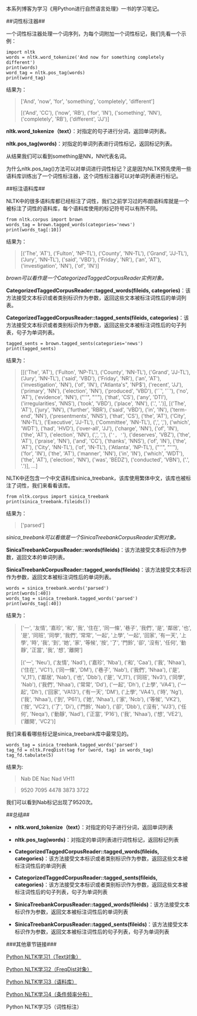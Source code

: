 本系列博客为学习《用Python进行自然语言处理》一书的学习笔记。

##词性标注器##

一个词性标注器处理一个词序列，为每个词附加一个词性标记，我们先看一个示例：

    import nltk
    words = nltk.word_tokenize('And now for something completely different')
    print(words)
    word_tag = nltk.pos_tag(words)
    print(word_tag)

结果为：
> ['And', 'now', 'for', 'something', 'completely', 'different']
> 
> [('And', 'CC'), ('now', 'RB'), ('for', 'IN'), ('something', 'NN'), ('completely', 'RB'), ('different', 'JJ')]

**nltk.word_tokenize（text）**：对指定的句子进行分词，返回单词列表。

**nltk.pos_tag(words)**：对指定的单词列表进行词性标记，返回标记列表。

从结果我们可以看到something是NN，NN代表名词。

为什么nltk.pos_tag()方法可以对单词进行词性标记？这是因为NLTK预先使用一些语料库训练出了一个词性标注器，这个词性标注器可以对单词列表进行标记。

##标注语料库##

NLTK中的很多语料库都已经标注了词性，我们之前学习过的布朗语料库就是一个被标注了词性的语料库，每个语料库使用的标记符号可以有所不同。

    from nltk.corpus import brown
    words_tag = brown.tagged_words(categories='news')
    print(words_tag[:10])

结果为：
> [('The', 'AT'), ('Fulton', 'NP-TL'), ('County', 'NN-TL'), ('Grand', 'JJ-TL'), ('Jury', 'NN-TL'), ('said', 'VBD'), ('Friday', 'NR'), ('an', 'AT'), ('investigation', 'NN'), ('of', 'IN')]

*brown可以看作是一个CategorizedTaggedCorpusReader实例对象。*

**CategorizedTaggedCorpusReader::tagged_words(fileids, categories)**：该方法接受文本标识或者类别标识作为参数，返回这些文本被标注词性后的单词列表。

**CategorizedTaggedCorpusReader::tagged_sents(fileids, categories)**：该方法接受文本标识或者类别标识作为参数，返回这些文本被标注词性后的句子列表，句子为单词列表。
    
    tagged_sents = brown.tagged_sents(categories='news')
    print(tagged_sents)

结果为：
> [[('The', 'AT'), ('Fulton', 'NP-TL'), ('County', 'NN-TL'), ('Grand', 'JJ-TL'), ('Jury', 'NN-TL'), ('said', 'VBD'), ('Friday', 'NR'), ('an', 'AT'), ('investigation', 'NN'), ('of', 'IN'), ("Atlanta's", 'NP$'), ('recent', 'JJ'), ('primary', 'NN'), ('election', 'NN'), ('produced', 'VBD'), ('\`\`', '\`\`'), ('no', 'AT'), ('evidence', 'NN'), ("''", "''"), ('that', 'CS'), ('any', 'DTI'), ('irregularities', 'NNS'), ('took', 'VBD'), ('place', 'NN'), ('.', '.')], [('The', 'AT'), ('jury', 'NN'), ('further', 'RBR'), ('said', 'VBD'), ('in', 'IN'), ('term-end', 'NN'), ('presentments', 'NNS'), ('that', 'CS'), ('the', 'AT'), ('City', 'NN-TL'), ('Executive', 'JJ-TL'), ('Committee', 'NN-TL'), (',', ','), ('which', 'WDT'), ('had', 'HVD'), ('over-all', 'JJ'), ('charge', 'NN'), ('of', 'IN'), ('the', 'AT'), ('election', 'NN'), (',', ','), ('``', '``'), ('deserves', 'VBZ'), ('the', 'AT'), ('praise', 'NN'), ('and', 'CC'), ('thanks', 'NNS'), ('of', 'IN'), ('the', 'AT'), ('City', 'NN-TL'), ('of', 'IN-TL'), ('Atlanta', 'NP-TL'), ("''", "''"), ('for', 'IN'), ('the', 'AT'), ('manner', 'NN'), ('in', 'IN'), ('which', 'WDT'), ('the', 'AT'), ('election', 'NN'), ('was', 'BEDZ'), ('conducted', 'VBN'), ('.', '.')], ...]


NLTK中还包含一个中文语料库sinica_treebank，该库使用繁体中文，该库也被标注了词性，我们来看看该库。

    from nltk.corpus import sinica_treebank
    print(sinica_treebank.fileids())

结果为：
> ['parsed']

*sinica_treebank可以看做是一个SinicaTreebankCorpusReader实例对象。*

**SinicaTreebankCorpusReader::words(fileids)**：该方法接受文本标识作为参数，返回文本的单词列表。

**SinicaTreebankCorpusReader::tagged_words(fileids)**：该方法接受文本标识作为参数，返回文本被标注词性后的单词列表。

    words = sinica_treebank.words('parsed')
    print(words[:40])
    words_tag = sinica_treebank.tagged_words('parsed')
    print(words_tag[:40])

结果为：
> ['一', '友情', '嘉珍', '和', '我', '住在', '同一條', '巷子', '我們', '是', '鄰居', '也', '是', '同班', '同學', '我們', '常常', '一起', '上學', '一起', '回家', '有一天', '上學', '時', '我', '到', '她', '家', '等候', '按', '了', '門鈴', '卻', '沒有', '任何', '動靜', '正當', '我', '想', '離開']
> 
> [('一', 'Neu'), ('友情', 'Nad'), ('嘉珍', 'Nba'), ('和', 'Caa'), ('我', 'Nhaa'), ('住在', 'VC1'), ('同一條', 'DM'), ('巷子', 'Nab'), ('我們', 'Nhaa'), ('是', 'V\_11'), ('鄰居', 'Nab'), ('也', 'Dbb'), ('是', 'V_11'), ('同班', 'Nv3'), ('同學', 'Nab'), ('我們', 'Nhaa'), ('常常', 'Dd'), ('一起', 'Dh'), ('上學', 'VA4'), ('一起', 'Dh'), ('回家', 'VA13'), ('有一天', 'DM'), ('上學', 'VA4'), ('時', 'Ng'), ('我', 'Nhaa'), ('到', 'P61'), ('她', 'Nhaa'), ('家', 'Ncb'), ('等候', 'VK2'), ('按', 'VC2'), ('了', 'Di'), ('門鈴', 'Nab'), ('卻', 'Dbb'), ('沒有', 'VJ3'), ('任何', 'Neqa'), ('動靜', 'Nad'), ('正當', 'P16'), ('我', 'Nhaa'), ('想', 'VE2'), ('離開', 'VC2')]

我们来看看哪些标记是sinica_treebank库中最常见的。

    words_tag = sinica_treebank.tagged_words('parsed')
    tag_fd = nltk.FreqDist(tag for (word, tag) in words_tag)
    tag_fd.tabulate(5)

结果为:

>  Nab   DE  Nac  Nad VH11 

> 9520 7095 4478 3873 3722 

我们可以看到Nab标记出现了9520次。

##总结##

- **nltk.word_tokenize（text）**：对指定的句子进行分词，返回单词列表

- **nltk.pos_tag(words)**：对指定的单词列表进行词性标记，返回标记列表

- **CategorizedTaggedCorpusReader::tagged_words(fileids, categories)**：该方法接受文本标识或者类别标识作为参数，返回这些文本被标注词性后的单词列表

- **CategorizedTaggedCorpusReader::tagged_sents(fileids, categories)**：该方法接受文本标识或者类别标识作为参数，返回这些文本被标注词性后的句子列表，句子为单词列表

- **SinicaTreebankCorpusReader::tagged_words(fileids)**：该方法接受文本标识作为参数，返回文本被标注词性后的单词列表

- **SinicaTreebankCorpusReader::tagged_sents(fileids)**：该方法接受文本标识作为参数，返回文本被标注词性后的句子列表，句子为单词列表

###其他章节链接###

[Python NLTK学习1（Text对象）](http://www.burnelltek.com/blog/8658d836c36111e6841d00163e0c0e36)

[Python NLTK学习2（FreqDist对象）](http://www.burnelltek.com/blog/e21021eec69411e6841d00163e0c0e36)

[Python NLTK学习3（语料库）](http://www.burnelltek.com/blog/0376c9eac69611e6841d00163e0c0e36)

[Python NLTK学习4（条件频率分布）](http://www.burnelltek.com/blog/e08e0bbecb1811e6841d00163e0c0e36)

Python NLTK学习5（词性标注）